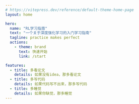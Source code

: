 ```yaml
---
# https://vitepress.dev/reference/default-theme-home-page
layout: home

hero:
  name: "RL学习指南"
  text: "一个关于深度强化学习的入门学习指南"
  tagline: practice makes perfect
  actions:
    - theme: brand
      text: 快速开始
      link: /start

features:
  - title: 多看论文
    details: 如果没有idea，那多看论文
  - title: 多写代码
    details: 如果代码写不出来，那多写代码
  - title: 多睡觉
    details: 如果你缺觉，那多睡觉
---
```


